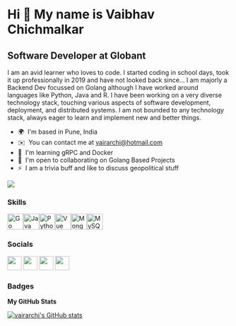 Hi 👋 My name is Vaibhav Chichmalkar
====================================

Software Developer at Globant
-----------------------------

I am an avid learner who loves to code. I started coding in school days, took it up professionally in 2019 and have not looked back since... I am majorly a Backend Dev focussed on Golang although I have worked around languages like Python, Java and R. I have been working on a very diverse technology stack, touching various aspects of software development, deployment, and distributed systems. I am not bounded to any technology stack, always eager to learn and implement new and better things.

* 🌍  I'm based in Pune, India
* ✉️  You can contact me at [vairarchi@hotmail.com](mailto:vairarchi@hotmail.com)
* 🧠  I'm learning gRPC and Docker
* 🤝  I'm open to collaborating on Golang Based Projects
* ⚡  I am a trivia buff and like to discuss geopolitical stuff

<a href="https://www.twitter.com/vairarchi" target="_blank" rel="noreferrer"><img
src="https://img.shields.io/twitter/follow/vairarchi?logo=twitter&style=for-the-badge&color=3382ed&labelColor=1c1917"
/></a>

### Skills

<p align="left"><a href="https://go.dev/doc/" target="_blank" rel="noreferrer"><img src="https://cdn.jsdelivr.net/gh/devicons/devicon/icons/go/go-original-wordmark.svg" width="36" height="36" alt="Go" /></a><a href="https://www.oracle.com/java/" target="_blank" rel="noreferrer"><img src="https://cdn.jsdelivr.net/gh/devicons/devicon/icons/java/java-original.svg" width="36" height="36" alt="Java" /></a><a href="https://www.python.org/" target="_blank" rel="noreferrer"><img src="https://cdn.jsdelivr.net/gh/devicons/devicon/icons/python/python-original.svg" width="36" height="36" alt="Python" /></a><a href="https://vuejs.org/" target="_blank" rel="noreferrer"><img src="https://cdn.jsdelivr.net/gh/devicons/devicon/icons/vuejs/vuejs-plain.svg" width="36" height="36" alt="Vue" /></a><a href="https://www.mongodb.com/" target="_blank" rel="noreferrer"><img src="https://cdn.jsdelivr.net/gh/devicons/devicon/icons/mongodb/mongodb-original.svg" width="36" height="36" alt="MongoDB" /></a><a href="https://www.mysql.com/" target="_blank" rel="noreferrer"><img src="https://cdn.jsdelivr.net/gh/devicons/devicon/icons/mysql/mysql-original.svg" width="36" height="36" alt="MySQL" /></a></p>


### Socials

<p align="left">
<a href="https://www.github.com/vairarchi" target="_blank" rel="noreferrer"><img src="https://raw.githubusercontent.com/danielcranney/readme-generator/main/public/icons/socials/github.svg" width="32" height="32" /></a>
<a href="https://www.linkedin.com/in/vairarchi" target="_blank" rel="noreferrer"><img src="https://raw.githubusercontent.com/danielcranney/readme-generator/main/public/icons/socials/linkedin.svg" width="32" height="32" /></a>
<a href="http://www.medium.com/vairarchi" target="_blank" rel="noreferrer"><img src="https://raw.githubusercontent.com/danielcranney/readme-generator/main/public/icons/socials/medium.svg" width="32" height="32" /></a>
<a href="https://www.twitter.com/vairarchi" target="_blank" rel="noreferrer"><img src="https://raw.githubusercontent.com/danielcranney/readme-generator/main/public/icons/socials/twitter.svg" width="32" height="32" /></a>
</p>

### Badges

<b>My GitHub Stats</b>

<a href="http://www.github.com/vairarchi"><img src="https://github-readme-stats.vercel.app/api?username=vairarchi&show_icons=true&hide=&count_private=true&title_color=3382ed&text_color=ffffff&icon_color=3382ed&bg_color=1c1917&hide_border=true&show_icons=true" alt="vairarchi's GitHub stats" /></a>

<!--
**vairarchi/vairarchi** is a ✨ _special_ ✨ repository because its `README.md` (this file) appears on your GitHub profile.

Here are some ideas to get you started:

- 🔭 I’m currently working on ...
- 🌱 I’m currently learning ...
- 👯 I’m looking to collaborate on ...
- 🤔 I’m looking for help with ...
- 💬 Ask me about ...
- 📫 How to reach me: ...
- 😄 Pronouns: ...
- ⚡ Fun fact: ...
-->

